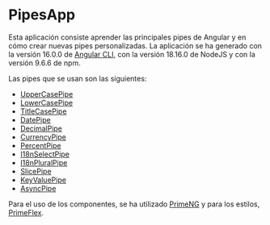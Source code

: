 # PipesApp

Esta aplicación consiste aprender las principales pipes de Angular y en cómo crear nuevas pipes personalizadas. La aplicación se ha generado con la versión 16.0.0 de [Angular CLI](https://github.com/angular/angular-cli), con la versión 18.16.0 de NodeJS y con la versión 9.6.6 de npm.

Las pipes que se usan son las siguientes:

* [UpperCasePipe](https://angular.io/api/common/UpperCasePipe)
* [LowerCasePipe](https://angular.io/api/common/LowerCasePipe)
* [TitleCasePipe](https://angular.io/api/common/TitleCasePipe)
* [DatePipe](https://angular.io/api/common/DatePipe)
* [DecimalPipe](https://angular.io/api/common/DecimalPipe)
* [CurrencyPipe](https://angular.io/api/common/CurrencyPipe)
* [PercentPipe](https://angular.io/api/common/PercentPipe)
* [I18nSelectPipe](https://angular.io/api/common/I18nSelectPipe)
* [I18nPluralPipe](https://angular.io/api/common/I18nPluralPipe)
* [SlicePipe](https://angular.io/api/common/SlicePipe)
* [KeyValuePipe](https://angular.io/api/common/KeyValuePipe)
* [AsyncPipe](https://angular.io/api/common/AsyncPipe)

Para el uso de los componentes, se ha utilizado [PrimeNG](https://primeng.org) y para los estilos, [PrimeFlex](https://www.primefaces.org/primeflex). 